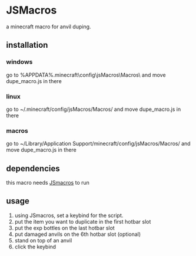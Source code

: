 # JSMacros

a minecraft macro for anvil duping.

## installation

### windows
go to %APPDATA%\.minecraft\config\jsMacros\Macros\ and move dupe_macro.js in there
### linux
go to ~/.minecraft/config/jsMacros/Macros/ and move dupe_macro.js in there
### macros
go to ~/Library/Application Support/minecraft/config/jsMacros/Macros/ and move dupe_macro.js in there

## dependencies
this macro needs [JSmacros](https://github.com/JsMacros/JsMacros) to run

## usage

1. using JSmacros, set a keybind for the script.
2. put the item you want to duplicate in the first hotbar slot
3. put the exp bottles on the last hotbar slot
4. put damaged anvils on the 6th hotbar slot (optional)
5. stand on top of an anvil
6. click the keybind
